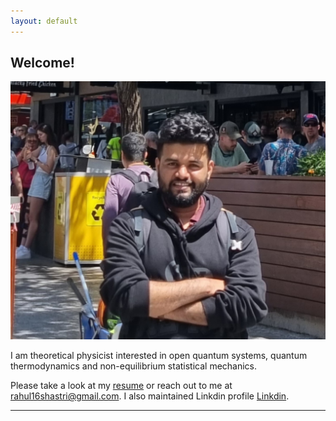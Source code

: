 ```yaml
---
layout: default
---
```


## Welcome!

<img class="profile-picture" src="profile_photo_square.jpg">

I am theoretical physicist interested in open quantum systems, quantum thermodynamics and non-equilibrium statistical mechanics.

Please take a look at my [resume](documents/masterCV.pdf) or reach out to me at [rahul16shastri@gmail.com](mailto:rahul16shastri@gmail.com). I also maintained Linkdin profile [Linkdin](https://www.linkedin.com/in/rahul-shastri-34a626144/).  
 
 
 
 
---
